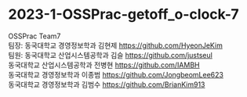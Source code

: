 # 2023-1-OSSPrac-getoff_o-clock-7
OSSPrac Team7  
팀장: 동국대학교 경영정보학과 김현제 https://github.com/HyeonJeKim  
팀원: 동국대학교 산업시스템공학과 김슬 https://github.com/justseul  
동국대학교 산업시스템공학과 전병현 https://github.com/IAMBH  
동국대학교 경영정보학과 이종범 https://github.com/JongbeomLee623  
동국대학교 경영정보학과 김범수 https://github.com/BrianKim913  